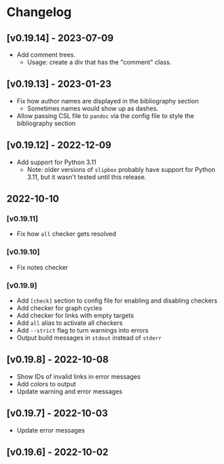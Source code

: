 # Changelog

## [v0.19.14] - 2023-07-09

- Add comment trees.
    + Usage: create a div that has the "comment" class.

## [v0.19.13] - 2023-01-23

- Fix how author names are displayed in the bibliography section
    + Sometimes names would show up as dashes.
- Allow passing CSL file to `pandoc` via the config file to style the bibliography section

## [v0.19.12] - 2022-12-09

- Add support for Python 3.11
    +   Note: older versions of `slipbox` probably have support for Python 3.11,
        but it wasn't tested until this release.

## 2022-10-10

### [v0.19.11]

- Fix how `all` checker gets resolved

### [v0.19.10]

- Fix notes checker

### [v0.19.9]

- Add `[check]` section to config file for enabling and disabling checkers
- Add checker for graph cycles
- Add checker for links with empty targets
- Add `all` alias to activate all checkers
- Add `--strict` flag to turn warnings into errors
- Output build messages in `stdout` instead of `stderr`

## [v0.19.8] - 2022-10-08

- Show IDs of invalid links in error messages
- Add colors to output
- Update warning and error messages

## [v0.19.7] - 2022-10-03

- Update error messages

## [v0.19.6] - 2022-10-02

<!--TODO-->
